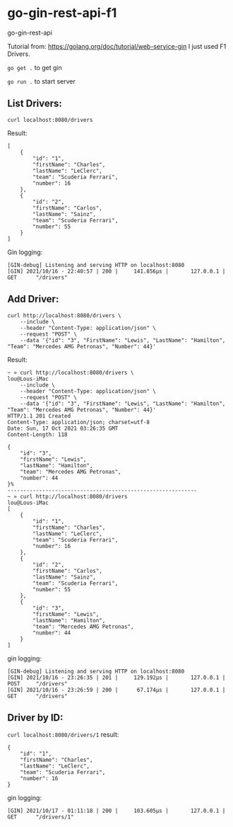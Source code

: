 # go-gin-rest-api-f1
go-gin-rest-api

Tutorial from: https://golang.org/doc/tutorial/web-service-gin
I just used F1 Drivers.

```go get .```  to get gin

```go run .``` to start server

## List Drivers:

```curl localhost:8080/drivers``` 

Result:
```
[
    {
        "id": "1",
        "firstName": "Charles",
        "lastName": "LeClerc",
        "team": "Scuderia Ferrari",
        "number": 16
    },
    {
        "id": "2",
        "firstName": "Carlos",
        "lastName": "Sainz",
        "team": "Scuderia Ferrari",
        "number": 55
    }
]
```

Gin logging:
```[GIN-debug] GET    /drivers                  --> main.getDrivers (3 handlers)
[GIN-debug] Listening and serving HTTP on localhost:8080
[GIN] 2021/10/16 - 22:40:57 | 200 |     141.856µs |       127.0.0.1 | GET      "/drivers"
```

## Add Driver:
```bigquery
curl http://localhost:8080/drivers \
    --include \
    --header "Content-Type: application/json" \
    --request "POST" \
    --data '{"id": "3", "FirstName": "Lewis", "LastName": "Hamilton", "Team": "Mercedes AMG Petronas", "Number": 44}'
```

Result:
```
~ » curl http://localhost:8080/drivers \                                                                                                        lou@Lous-iMac
    --include \
    --header "Content-Type: application/json" \
    --request "POST" \
    --data '{"id": "3", "FirstName": "Lewis", "LastName": "Hamilton", "Team": "Mercedes AMG Petronas", "Number": 44}'
HTTP/1.1 201 Created
Content-Type: application/json; charset=utf-8
Date: Sun, 17 Oct 2021 03:26:35 GMT
Content-Length: 118

{
    "id": "3",
    "firstName": "Lewis",
    "lastName": "Hamilton",
    "team": "Mercedes AMG Petronas",
    "number": 44
}%
------------------------------------------------------------
~ » curl http://localhost:8080/drivers                                                                                                          lou@Lous-iMac
[
    {
        "id": "1",
        "firstName": "Charles",
        "lastName": "LeClerc",
        "team": "Scuderia Ferrari",
        "number": 16
    },
    {
        "id": "2",
        "firstName": "Carlos",
        "lastName": "Sainz",
        "team": "Scuderia Ferrari",
        "number": 55
    },
    {
        "id": "3",
        "firstName": "Lewis",
        "lastName": "Hamilton",
        "team": "Mercedes AMG Petronas",
        "number": 44
    }
]
```

gin logging:
```
[GIN-debug] Listening and serving HTTP on localhost:8080
[GIN] 2021/10/16 - 23:26:35 | 201 |     129.192µs |       127.0.0.1 | POST     "/drivers"
[GIN] 2021/10/16 - 23:26:59 | 200 |      67.174µs |       127.0.0.1 | GET      "/drivers"
```

## Driver by ID:
```curl localhost:8080/drivers/1``` result:

```
{
    "id": "1",
    "firstName": "Charles",
    "lastName": "LeClerc",
    "team": "Scuderia Ferrari",
    "number": 16
}
```

gin logging: 
```
[GIN] 2021/10/17 - 01:11:18 | 200 |     103.605µs |       127.0.0.1 | GET      "/drivers/1"
```